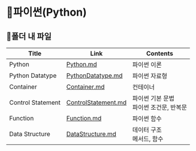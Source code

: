 # 📜파이썬(Python)



## 🛒폴더 내 파일

| Title           | Link                                     | Contents                |
| --------------- | ---------------------------------------- | ----------------------- |
| Python | [Python.md](./Python.md) | 파이썬 이론 |
| Python Datatype   | [PythonDatatype.md](./PythonDatatype.md)     | 파이썬 자료형                               |
| Container         | [Container.md](./Container.md)               | 컨테이너                                    |
| Control Statement | [ControlStatement.md](./ControlStatement.md) | 파이썬 기본 문법<br />파이썬 조건문, 반복문 |
| Function          | [Function.md](./Function.md)                 | 파이썬 함수                                 |
| Data Structure | [DataStructure.md](./DataStructure.md) | 데이터 구조<br /> 메서드, 함수 |
